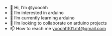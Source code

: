 - 👋 Hi, I’m @yooohh
- 👀 I’m interested in arduino
- 🌱 I’m currently learning arduino
- 💞️ I’m looking to collaborate on arduino projects
- 📫 How to reach me yooohh101.mf@gmail.com

<!---
yooohh/yooohh is a ✨ special ✨ repository because its `README.md` (this file) appears on your GitHub profile.
You can click the Preview link to take a look at your changes.
--->
